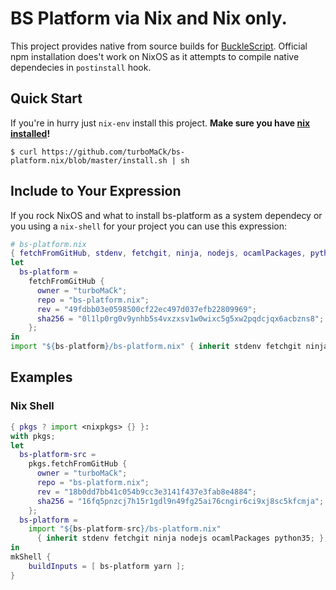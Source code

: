 # BS Platform via Nix and Nix only.

This project provides native from source builds for [BuckleScript](https://github.com/bucklescript/bucklescript).
Official npm installation does't work on NixOS as it attempts to compile native dependecies in `postinstall` hook.

## Quick Start

If you're in hurry just `nix-env` install this project.
**Make sure you have [nix installed](https://nixos.org/nix/)!**

```
$ curl https://github.com/turboMaCk/bs-platform.nix/blob/master/install.sh | sh
```

## Include to Your Expression

If you rock NixOS and what to install bs-platform as a system dependecy
or you using a `nix-shell` for your project you can use this expression:

```nix
# bs-platform.nix
{ fetchFromGitHub, stdenv, fetchgit, ninja, nodejs, ocamlPackages, python35, ... }:
let
  bs-platform =
    fetchFromGitHub {
      owner = "turboMaCk";
      repo = "bs-platform.nix";
      rev = "49fdbb03e0598500cf22ec497d037efb22809969";
      sha256 = "0l1lp0rg0v9ynhb5s4vxzxsv1w0wixc5g5xw2pqdcjqx6acbzns8";
    };
in
import "${bs-platform}/bs-platform.nix" { inherit stdenv fetchgit ninja nodejs ocamlPackages python35; }
```

## Examples

### Nix Shell

```nix
{ pkgs ? import <nixpkgs> {} }:
with pkgs;
let
  bs-platform-src =
    pkgs.fetchFromGitHub {
      owner = "turboMaCk";
      repo = "bs-platform.nix";
      rev = "18b0dd7bb41c054b9cc3e3141f437e3fab8e4884";
      sha256 = "16fq5pnzcj7h15r1gdl9n49fg25ai76cngir6ci9xj8sc5kfcmja";
    };
  bs-platform =
    import "${bs-platform-src}/bs-platform.nix"
      { inherit stdenv fetchgit ninja nodejs ocamlPackages python35; };
in
mkShell {
    buildInputs = [ bs-platform yarn ];
}
```
